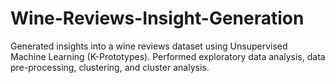 # Wine-Reviews-Insight-Generation

Generated insights into a wine reviews dataset using Unsupervised Machine Learning (K-Prototypes). Performed exploratory data analysis, data pre-processing, clustering, and cluster analysis.
